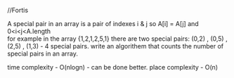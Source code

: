 //Fortis 

A special pair in an array is a pair of indexes i & j so A[i] = A[j] and 0<i<j<A.length   
for example in the array {1,2,1,2,5,1} there are two special pairs: (0,2) , (0,5) , (2,5) , (1,3) - 4 special pairs.
write an algorithem that counts the number of special pairs in an array.  

time complexity - O(nlogn) - can be done better. 
place complexity - O(n)
